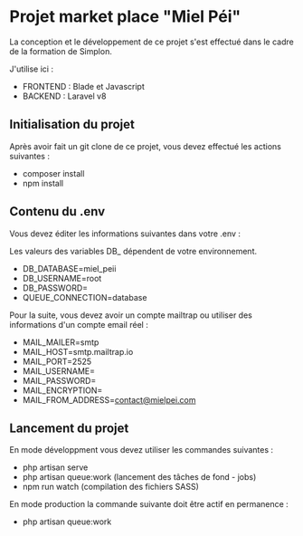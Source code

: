 # Projet market place "Miel Péi" 

La conception et le développement de ce projet s'est effectué dans le cadre de la formation de Simplon. 

J'utilise ici : 

- FRONTEND : Blade et Javascript
- BACKEND  : Laravel v8

## Initialisation du projet

Après avoir fait un git clone de ce projet, vous devez effectué les actions suivantes : 

- composer install
- npm install

## Contenu du .env

Vous devez éditer les informations suivantes dans votre .env :

Les valeurs des variables DB_ dépendent de votre environnement.

- DB_DATABASE=miel_peii
- DB_USERNAME=root
- DB_PASSWORD=
- QUEUE_CONNECTION=database

Pour la suite, vous devez avoir un compte mailtrap ou utiliser des informations d'un compte email réel :

- MAIL_MAILER=smtp
- MAIL_HOST=smtp.mailtrap.io
- MAIL_PORT=2525
- MAIL_USERNAME=
- MAIL_PASSWORD=
- MAIL_ENCRYPTION=
- MAIL_FROM_ADDRESS=contact@mielpei.com

## Lancement du projet 

En mode développment vous devez utiliser les commandes suivantes : 

- php artisan serve
- php artisan queue:work (lancement des tâches de fond - jobs)
- npm run watch (compilation des fichiers SASS)

En mode production la commande suivante doit être actif en permanence :

- php artisan queue:work